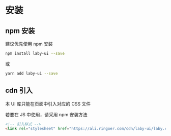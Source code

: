 # 安装

## npm 安装

建议优先使用 npm 安装

```bash
npm install laby-ui --save
```

或

```bash
yarn add laby-ui --save
```

## cdn 引入

本 UI 库只能在页面中引入对应的 CSS 文件

若要在 JS 中使用，请采用 npm 安装方法

```html
<!-- 引入样式 -->
<link rel="stylesheet" href="https://ali.ringoer.com/cdn/laby-ui/laby.css">
```